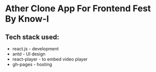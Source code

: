 #   Ather Clone App For Frontend Fest By Know-I

## Tech stack used:

- react.js - development
- antd - UI design
- react-player - to embed video player
- gh-pages - hosting

